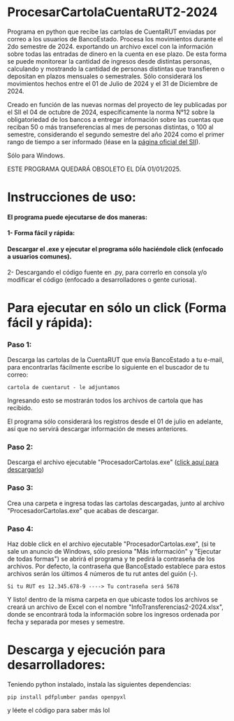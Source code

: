 # ProcesarCartolaCuentaRUT2-2024
Programa en python que recibe las cartolas de CuentaRUT enviadas por correo a los usuarios de BancoEstado. Procesa los movimientos durante el 2do semestre de 2024. exportando un archivo excel con la información sobre todas las entradas de dinero en la cuenta en ese plazo. De esta forma se puede monitorear la cantidad de ingresos desde distintas personas, calculando y mostrando la cantidad de personas distintas que transfieren o depositan en plazos mensuales o semestrales. 
Sólo considerará los movimientos hechos entre el 01 de Julio de 2024 y el 31 de Diciembre de 2024. 

Creado en función de las nuevas normas del proyecto de ley publicadas por el SII el 04 de octubre de 2024, específicamente la norma N°12 sobre la obligatoriedad de los bancos a entregar información sobre las cuentas que reciban 50 o más transeferencias al mes de personas distintas, o 100 al semestre, considerando el segundo semestre del año 2024 como el primer rango de tiempo a ser informado (léase en la [página oficial del SII](https://www.sii.cl/noticias/2024/031024noti03srm.htm)).

Sólo para Windows.

ESTE PROGRAMA QUEDARÁ OBSOLETO EL DÍA 01/01/2025.

# Instrucciones de uso:
#### El programa puede ejecutarse de dos maneras:
#### 1- Forma fácil y rápida: 
#### Descargar el .exe y ejecutar el programa sólo haciéndole click (enfocado a usuarios comunes).
 
2- Descargando el código fuente en .py, para correrlo en consola y/o modificar el código (enfocado a desarrolladores o gente curiosa). 
# Para ejecutar en sólo un click (Forma fácil y rápida):
### Paso 1: 
Descarga las cartolas de la CuentaRUT que envía BancoEstado a tu e-mail, para encontrarlas fácilmente escribe lo siguiente en el buscador de tu correo:

`cartola de cuentarut - le adjuntamos `

Ingresando esto se mostrarán todos los archivos de cartola que has recibido. 

El programa sólo considerará los registros desde el 01 de julio en adelante, así que no servirá descargar información de meses anteriores.

### Paso 2:
Descarga el archivo ejecutable "ProcesadorCartolas.exe" ([click aquí para descargarlo](https://github.com/sebsatian/ProcesarCartolaCuentaRUT2-2024/raw/refs/heads/main/ProcesadorCartolas.exe))

### Paso 3:
Crea una carpeta e ingresa todas las cartolas descargadas, junto al archivo "ProcesadorCartolas.exe" que acabas de descargar.

### Paso 4:
Haz doble click en el archivo ejecutable "ProcesadorCartolas.exe", (si te sale un anuncio de Windows, sólo presiona "Más información" y "Ejecutar de todas formas") se abrirá el programa y te pedirá la contraseña de los archivos. Por defecto, la contraseña que BancoEstado establece para estos archivos serán los últimos 4 números de tu rut antes del guión (-).

`Si tu RUT es 12.345.678-9 ----> Tu contraseña será 5678 `

Y listo! dentro de la misma carpeta en que ubicaste todos los archivos se creará un archivo de Excel con el nombre "InfoTransferencias2-2024.xlsx", donde se encontrará toda la información sobre los ingresos ordenada por fecha y separada por meses y semestre.

# Descarga y ejecución para desarrolladores:

Teniendo python instalado, instala las siguientes dependencias:

`pip install pdfplumber pandas openpyxl `

y léete el código para saber más lol


